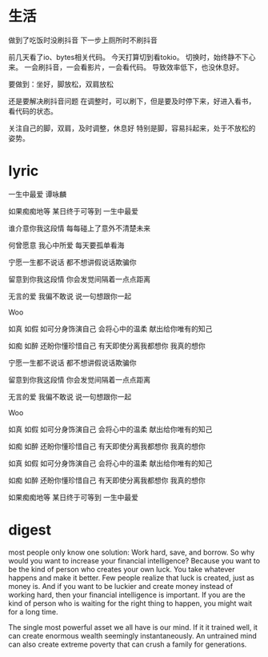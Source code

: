 # 生活

做到了吃饭时没刷抖音
下一步上厕所时不刷抖音

前几天看了io、bytes相关代码。
今天打算切到看tokio。
切换时，始终静不下心来。
一会刷抖音，一会看影片，一会看代码。
导致效率低下，也没休息好。

要做到：坐好，脚放松，双肩放松

还是要解决刷抖音问题
在调整时，可以刷下，但是要及时停下来，好进入看书，看代码的状态。

关注自己的脚，双肩，及时调整，休息好
特别是脚，容易抖起来，处于不放松的姿势。

# lyric

一生中最爱
  谭咏麟

如果痴痴地等
某日终于可等到
一生中最爱

谁介意你我这段情
每每碰上了意外不清楚未来

何曾愿意
我心中所爱
每天要孤单看海

宁愿一生都不说话
都不想讲假说话欺骗你

留意到你我这段情
你会发觉间隔着一点点距离

无言的爱
我偏不敢说
说一句想跟你一起

Woo

如真 如假
如可分身饰演自己
会将心中的温柔
献出给你唯有的知己

如痴 如醉
还盼你懂珍惜自己
有天即使分离我都想你
我真的想你

宁愿一生都不说话
都不想讲假说话欺骗你

留意到你我这段情
你会发觉间隔着一点点距离

无言的爱
我偏不敢说
说一句想跟你一起

Woo

如真 如假
如可分身饰演自己
会将心中的温柔
献出给你唯有的知己

如痴 如醉
还盼你懂珍惜自己
有天即使分离我都想你
我真的想你

如真 如假
如可分身饰演自己
会将心中的温柔
献出给你唯有的知己

如痴 如醉
还盼你懂珍惜自己
有天即使分离我都想你
我真的想你

如果痴痴地等
某日终于可等到
一生中最爱

# digest

most people only know one solution: Work hard, save, and borrow.
So why would you want to increase your financial intelligence?
Because you want to be the kind of person who creates your own luck.
You take whatever happens and make it better.
Few people realize that luck is created, just as money is.
And if you want to be luckier and create money instead of working hard,
then your financial intelligence is important. If you are the kind of person
who is waiting for the right thing to happen, you might wait for a long time.

The single most powerful asset we all have is our mind.
If it it trained well, it can create enormous wealth seemingly instantaneously.
An untrained mind can also create extreme poverty that can crush a family for generations.
